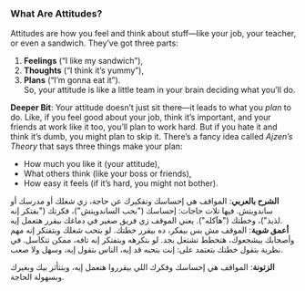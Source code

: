 ### What Are Attitudes?
Attitudes are how you feel and think about stuff—like your job, your teacher, or even a sandwich. They’ve got three parts:  
1. **Feelings** (“I like my sandwich”),  
2. **Thoughts** (“I think it’s yummy”),  
3. **Plans** (“I’m gonna eat it”).  
So, your attitude is like a little team in your brain deciding what you’ll do.

**Deeper Bit**: Your attitude doesn’t just sit there—it leads to what you *plan* to do. Like, if you feel good about your job, think it’s important, and your friends at work like it too, you’ll plan to work hard. But if you hate it and think it’s dumb, you might plan to skip it. There’s a fancy idea called *Ajzen’s Theory* that says three things make your plan:  
- How much you like it (your attitude),  
- What others think (like your boss or friends),  
- How easy it feels (if it’s hard, you might not bother).

**الشرح بالعربي**: المواقف هي إحساسك وتفكيرك عن حاجة، زي شغلك أو مدرسك أو ساندويتش. فيها تلات حاجات: إحساسك ("بحب الساندويتش")، فكرتك ("بفتكر إنه لذيذ")، وخطتك ("هآكله"). يعني الموقف زي فريق صغير في دماغك بيقرر هتعمل إيه.  
**أعمق شوية**: الموقف مش بس بيفكر، ده بيقرر خطتك. لو بتحب شغلك وبتفتكر إنه مهم وأصحابك بيشجعوك، هتخطط تشتغل بجد. لو بتكرهه وبتفتكر إنه تافه، ممكن تتكاسل. في نظرية بتقول خطتك بتعتمد على: إنت بتحبه قد إيه، الناس بتقول إيه، وسهل ولا صعب.

**الزتونة**: المواقف هي إحساسك وفكرك اللي بيقرروا هتعمل إيه، وبتتأثر بيك وبغيرك وبسهولة الحاجة.
